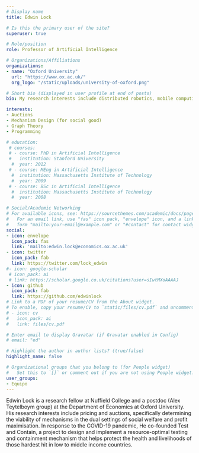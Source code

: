 ```yaml
---
# Display name
title: Edwin Lock

# Is this the primary user of the site?
superuser: true

# Role/position
role: Professor of Artificial Intelligence

# Organizations/Affiliations
organizations:
- name: "Oxford University" 
  url: "https://www.ox.ac.uk/" 
  org_logo: "/static/uploads/university-of-oxford.png"

# Short bio (displayed in user profile at end of posts)
bio: My research interests include distributed robotics, mobile computing and programmable matter.

interests:
- Auctions
- Mechanism Design (for social good)
- Graph Theory
- Programming

# education:
 # courses:
 # - course: PhD in Artificial Intelligence
 #   institution: Stanford University
  #  year: 2012
 # - course: MEng in Artificial Intelligence
  #  institution: Massachusetts Institute of Technology
  #  year: 2009
 # - course: BSc in Artificial Intelligence
  #  institution: Massachusetts Institute of Technology
  #  year: 2008

# Social/Academic Networking
# For available icons, see: https://sourcethemes.com/academic/docs/page-builder/#icons
#   For an email link, use "fas" icon pack, "envelope" icon, and a link in the
#   form "mailto:your-email@example.com" or "#contact" for contact widget.
social:
- icon: envelope
  icon_pack: fas
  link: 'mailto:edwin.lock@economics.ox.ac.uk'
- icon: twitter
  icon_pack: fab
  link: https://twitter.com/lock_edwin
#- icon: google-scholar
 # icon_pack: ai
 # link: https://scholar.google.co.uk/citations?user=sIwtMXoAAAAJ
- icon: github
  icon_pack: fab
  link: https://github.com/edwinlock
# Link to a PDF of your resume/CV from the About widget.
# To enable, copy your resume/CV to `static/files/cv.pdf` and uncomment the lines below.
# - icon: cv
#   icon_pack: ai
#   link: files/cv.pdf

# Enter email to display Gravatar (if Gravatar enabled in Config)
# email: "ed"

# Highlight the author in author lists? (true/false)
highlight_name: false

# Organizational groups that you belong to (for People widget)
#   Set this to `[]` or comment out if you are not using People widget.
user_groups:
- Equipo
---
```


Edwin Lock is a research fellow at Nuffield College and a postdoc (Alex Teytelboym group) at the Department of Economics at Oxford University. His research interests include pricing and auctions, specifically determining the viability of mechanisms in the dual settings of social welfare and profit maximisation. In response to the COVID-19 pandemic, He co-founded Test and Contain, a project to design and implement a resource-optimal testing and containment mechanism that helps protect the health and livelihoods of those hardest hit in low to middle income countries.